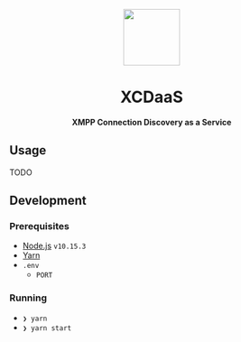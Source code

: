 <div align="center">
  <p>
    <img src="https://user-images.githubusercontent.com/11808903/64343382-c1abbd00-cfec-11e9-889e-ed9fc3b2d909.png" width="100"/>
  </p>

  <h1>XCDaaS</h1>

  <div align="center">
    <b>XMPP Connection Discovery as a Service</b>
  </div>
</div>

## Usage

TODO

## Development

### Prerequisites

- [Node.js](https://nodejs.org/en) `v10.15.3`
- [Yarn](https://yarnpkg.com/en/)
- `.env`
  - `PORT`

### Running

- `❯ yarn`
- `❯ yarn start`
